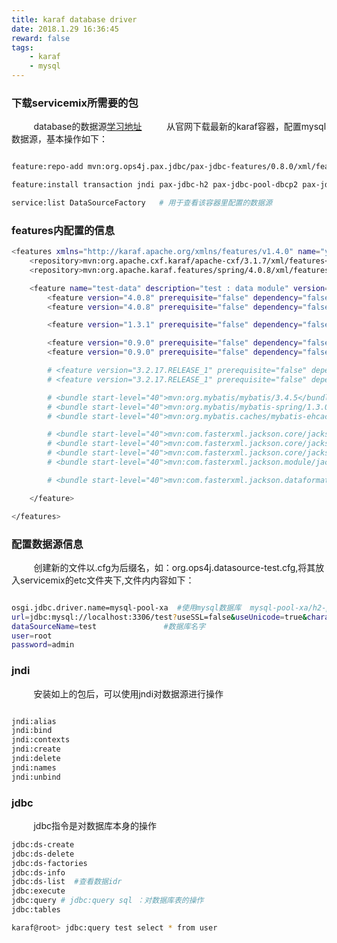 ```yaml
---
title: karaf database driver
date: 2018.1.29 16:36:45
reward: false
tags: 
    - karaf 
    - mysql
---
```


### 下载servicemix所需要的包
&nbsp;&nbsp;&nbsp;&nbsp;&nbsp;&nbsp;&nbsp;&nbsp;&nbsp;database的数据源[学习地址](http://www.liquid-reality.de/display/liquid/2012/01/13/Apache+Karaf+Tutorial+Part+6+-+Database+Access "karaf database")
&nbsp;&nbsp;&nbsp;&nbsp;&nbsp;&nbsp;&nbsp;&nbsp;&nbsp;从官网下载最新的karaf容器，配置mysql数据源，基本操作如下：

``` bash

feature:repo-add mvn:org.ops4j.pax.jdbc/pax-jdbc-features/0.8.0/xml/features

feature:install transaction jndi pax-jdbc-h2 pax-jdbc-pool-dbcp2 pax-jdbc-config   #pax-jdbc-h2 是指你想连接那个数据库时，则下载相应的pax-jdbc-xx

service:list DataSourceFactory   # 用于查看该容器里配置的数据源

```

### features内配置的信息

``` bash
<features xmlns="http://karaf.apache.org/xmlns/features/v1.4.0" name="yfaf-features">
    <repository>mvn:org.apache.cxf.karaf/apache-cxf/3.1.7/xml/features</repository>
    <repository>mvn:org.apache.karaf.features/spring/4.0.8/xml/features</repository>

    <feature name="test-data" description="test : data module" version="${project.version}">
        <feature version="4.0.8" prerequisite="false" dependency="false">jndi</feature>
        <feature version="4.0.8" prerequisite="false" dependency="false">jdbc</feature>

        <feature version="1.3.1" prerequisite="false" dependency="false">transaction</feature>

        <feature version="0.9.0" prerequisite="false" dependency="false">pax-jdbc-mysql</feature>
        <feature version="0.9.0" prerequisite="false" dependency="false">pax-jdbc-pool-dbcp2</feature>

        # <feature version="3.2.17.RELEASE_1" prerequisite="false" dependency="false">spring-jdbc</feature>
        # <feature version="3.2.17.RELEASE_1" prerequisite="false" dependency="false">spring-tx</feature>

        # <bundle start-level="40">mvn:org.mybatis/mybatis/3.4.5</bundle>
        # <bundle start-level="40">mvn:org.mybatis/mybatis-spring/1.3.0</bundle>
        # <bundle start-level="40">mvn:org.mybatis.caches/mybatis-ehcache/1.1.0</bundle>

        # <bundle start-level="40">mvn:com.fasterxml.jackson.core/jackson-core/2.8.4</bundle>
        # <bundle start-level="40">mvn:com.fasterxml.jackson.core/jackson-annotations/2.8.4</bundle>
        # <bundle start-level="40">mvn:com.fasterxml.jackson.core/jackson-databind/2.8.4</bundle>
        # <bundle start-level="40">mvn:com.fasterxml.jackson.module/jackson-module-jaxb-annotations/2.8.4</bundle>

        # <bundle start-level="40">mvn:com.fasterxml.jackson.dataformat/jackson-dataformat-xml/2.8.4</bundle>

    </feature>

</features>

```

### 配置数据源信息

&nbsp;&nbsp;&nbsp;&nbsp;&nbsp;&nbsp;&nbsp;&nbsp;&nbsp;创建新的文件以.cfg为后缀名，如：org.ops4j.datasource-test.cfg,将其放入servicemix的etc文件夹下,文件内内容如下：

``` bash

osgi.jdbc.driver.name=mysql-pool-xa  #使用mysql数据库  mysql-pool-xa/h2-pool-xa
url=jdbc:mysql://localhost:3306/test?useSSL=false&useUnicode=true&characterEncoding=UTF-8&zeroDateTimeBehavior=round  #数据库连接地址
dataSourceName=test               #数据库名字
user=root
password=admin

```

### jndi

&nbsp;&nbsp;&nbsp;&nbsp;&nbsp;&nbsp;&nbsp;&nbsp;&nbsp;安装如上的包后，可以使用jndi对数据源进行操作

``` bash

jndi:alias
jndi:bind
jndi:contexts
jndi:create
jndi:delete
jndi:names
jndi:unbind

```

### jdbc

&nbsp;&nbsp;&nbsp;&nbsp;&nbsp;&nbsp;&nbsp;&nbsp;&nbsp;jdbc指令是对数据库本身的操作

``` bash
jdbc:ds-create
jdbc:ds-delete
jdbc:ds-factories
jdbc:ds-info
jdbc:ds-list  #查看数据idr
jdbc:execute
jdbc:query # jdbc:query sql ：对数据库表的操作
jdbc:tables

karaf@root> jdbc:query test select * from user
```